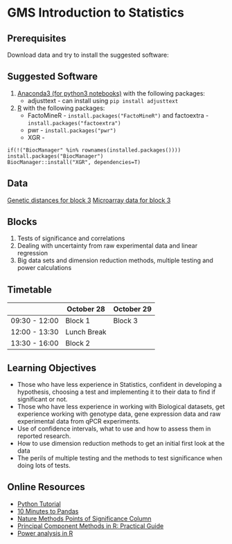 GMS Introduction to Statistics
==============================

Prerequisites
-------------
Download data and try to install the suggested software:

Suggested Software
----------------------
1. [Anaconda3 (for python3 notebooks)](https://www.anaconda.com/download/) with the following packages:
	* adjusttext - can install using `pip install adjusttext`
2. [R](https://www.r-project.org/) with the following packages:
	* FactoMineR - `install.packages("FactoMineR")` and factoextra - `install.packages("factoextra")`
	* pwr - `install.packages("pwr")`
	* XGR -
```
if(!("BiocManager" %in% rownames(installed.packages()))) install.packages("BiocManager")
BiocManager::install("XGR", dependencies=T)
```

Data
----
[Genetic distances for block 3](https://www.dropbox.com/s/ttkr4huvzvp6zrp/genetic_distances.csv?dl=0)
[Microarray data for block 3](https://www.dropbox.com/s/36alrxj77ogx0z8/microarray_all_expression.csv?dl=0)

Blocks
--------
1. Tests of significance and correlations
2. Dealing with uncertainty from raw experimental data and linear regression
3. Big data sets and dimension reduction methods, multiple testing and power calculations

Timetable
---------
|               | October 28   | October 29   |
|---------------|--------------|--------------|
| 09:30 - 12:00 | Block 1      | Block 3      |
| 12:00 - 13:30 | Lunch Break  |              |
| 13:30 - 16:00 | Block 2      |     	      |

Learning Objectives
-------------------
* Those who have less experience in Statistics, confident in developing a hypothesis, choosing a test and implementing it to their data to find if significant or not.
* Those who have less experience in working with Biological datasets, get experience working with genotype data, gene expression data and raw experimental data from qPCR experiments.
* Use of confidence intervals, what to use and how to assess them in reported research.
* How to use dimension reduction methods to get an initial first look at the data
* The perils of multiple testing and the methods to test significance when doing lots of tests.

Online Resources
----------------
* [Python Tutorial](https://www.codecademy.com/learn/learn-python)
* [10 Minutes to Pandas](https://pandas.pydata.org/pandas-docs/stable/10min.html)
* [Nature Methods Points of Significance Column](https://www.nature.com/collections/qghhqm/pointsofsignificance)
* [Principal Component Methods in R: Practical Guide](http://www.sthda.com/english/articles/31-principal-component-methods-in-r-practical-guide/112-pca-principal-component-analysis-essentials/#biplot)
* [Power analysis in R](https://www.statmethods.net/stats/power.html)
